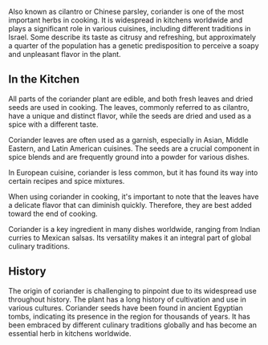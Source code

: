 Also known as cilantro or Chinese parsley, coriander is one of the most important herbs in cooking. It is widespread in kitchens worldwide and plays a significant role in various cuisines, including different traditions in Israel. Some describe its taste as citrusy and refreshing, but approximately a quarter of the population has a genetic predisposition to perceive a soapy and unpleasant flavor in the plant.

## In the Kitchen

All parts of the coriander plant are edible, and both fresh leaves and dried seeds are used in cooking. The leaves, commonly referred to as cilantro, have a unique and distinct flavor, while the seeds are dried and used as a spice with a different taste.

Coriander leaves are often used as a garnish, especially in Asian, Middle Eastern, and Latin American cuisines. The seeds are a crucial component in spice blends and are frequently ground into a powder for various dishes.

In European cuisine, coriander is less common, but it has found its way into certain recipes and spice mixtures.

When using coriander in cooking, it's important to note that the leaves have a delicate flavor that can diminish quickly. Therefore, they are best added toward the end of cooking.

Coriander is a key ingredient in many dishes worldwide, ranging from Indian curries to Mexican salsas. Its versatility makes it an integral part of global culinary traditions.

## History

The origin of coriander is challenging to pinpoint due to its widespread use throughout history. The plant has a long history of cultivation and use in various cultures. Coriander seeds have been found in ancient Egyptian tombs, indicating its presence in the region for thousands of years. It has been embraced by different culinary traditions globally and has become an essential herb in kitchens worldwide.
